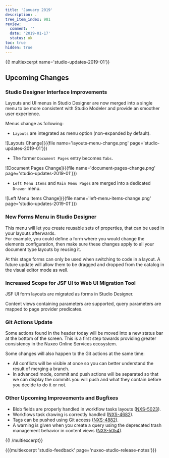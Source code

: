 ```yaml
---
title: 'January 2019'
description: .
tree_item_index: 981
review:
  comment: ''
  date: '2019-01-17'
  status: ok
toc: true
hidden: true
---
```

{{! multiexcerpt name='studio-updates-2019-01'}}

## Upcoming Changes

### Studio Designer Interface Improvements

Layouts and UI menus in Studio Designer are now merged into a single menu to be more consistent with Studio Modeler and provide an smoother user experience.

Menus change as following:
- `Layouts` are integrated as menu option (non-expanded by default).

![Layouts Change]({{file name='layouts-menu-change.png' page='studio-updates-2019-01'}})

- The former `Document Pages` entry becomes `Tabs`.

![Document Pages Change]({{file name='document-pages-change.png' page='studio-updates-2019-01'}})

- `Left Menu Items` and `Main Menu Pages` are merged into a dedicated `Drawer` menu.

![Left Menu Items Change]({{file name='left-menu-items-change.png' page='studio-updates-2019-01'}})

### New Forms Menu in Studio Designer
This menu will let you create reusable sets of properties, that can be used in your layouts afterwards.
<br>For example, you could define a form where you would change the elements configuration, then make sure these changes apply to all your document type layouts by reusing it.

At this stage forms can only be used when switching to code in a layout. A future update will allow them to be dragged and dropped from the catalog in the visual editor mode as well.

### Increased Scope for JSF UI to Web UI Migration Tool
JSF UI form layouts are migrated as forms in Studio Designer.

Content views containing parameters are supported, query parameters are mapped to page provider predicates.

### Git Actions Update
Some actions found in the header today will be moved into a new status bar at the bottom of the screen. This is a first step towards providing greater consistency in the Nuxeo Online Services ecosystem.

Some changes will also happen to the Git actions at the same time:
- All conflicts will be visible at once so you can better understand the result of merging a branch.
- In advanced mode, commit and push actions will be separated so that we can display the commits you will push and what they contain before you decide to do it or not.

### Other Upcoming Improvements and Bugfixes

- Blob fields are properly handled in workflow tasks layouts ([NXS-5023](https://jira.nuxeo.com/browse/NXS-5023)).
- Workflows task drawing is correctly handled ([NXS-4682](https://jira.nuxeo.com/browse/NXS-4682)).
- Tags can be pushed using Git access ([NXS-4882](https://jira.nuxeo.com/browse/NXS-4882)).
- A warning is given when you create a query using the deprecated trash management behavior in content views ([NXS-5054](https://jira.nuxeo.com/browse/NXS-5054)).

{{! /multiexcerpt}}

{{{multiexcerpt 'studio-feedback' page='nuxeo-studio-release-notes'}}}
